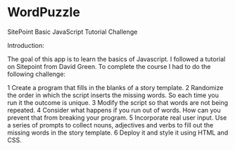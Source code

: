 # WordPuzzle
SitePoint Basic JavaScript Tutorial Challenge

Introduction:

The goal of this app is to learn the basics of Javascript. I followed a tutorial on Sitepoint from David Green. To complete the course I had to do the following challenge:

 1  Create a program that fills in the blanks of a story template.
 2  Randomize the order in which the script inserts the missing words. So each time you run it the outcome is unique.
 3  Modify the script so that words are not being repeated.
 4  Consider what happens if you run out of words. How can you prevent that from breaking your program.
 5  Incorporate real user input. Use a series of prompts to collect nouns, adjectives and verbs to fill out the missing words in the story template.
 6  Deploy it and style it using HTML and CSS.
